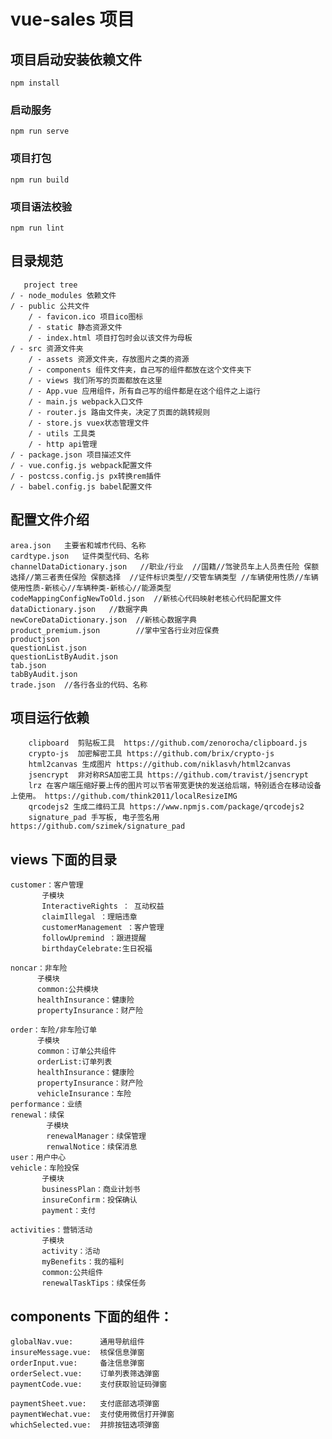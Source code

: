 # vue-sales 项目

## 项目启动安装依赖文件

```
npm install
```

### 启动服务

```
npm run serve
```

### 项目打包

```
npm run build
```

### 项目语法校验

```
npm run lint
```

## 目录规范

```
   project tree
/ - node_modules 依赖文件
/ - public 公共文件
    / - favicon.ico 项目ico图标
    / - static 静态资源文件
    / - index.html 项目打包时会以该文件为母板
/ - src 资源文件夹
    / - assets 资源文件夹，存放图片之类的资源
    / - components 组件文件夹，自己写的组件都放在这个文件夹下
    / - views 我们所写的页面都放在这里
    / - App.vue 应用组件，所有自己写的组件都是在这个组件之上运行
    / - main.js webpack入口文件
    / - router.js 路由文件夹，决定了页面的跳转规则
    / - store.js vuex状态管理文件
    / - utils 工具类
    / - http api管理
/ - package.json 项目描述文件
/ - vue.config.js webpack配置文件
/ - postcss.config.js px转换rem插件
/ - babel.config.js babel配置文件
```

## 配置文件介绍

    area.json   主要省和城市代码、名称
    cardtype.json   证件类型代码、名称
    channelDataDictionary.json   //职业/行业  //国籍//驾驶员车上人员责任险 保额选择//第三者责任保险 保额选择  //证件标识类型//交管车辆类型 //车辆使用性质//车辆使用性质-新核心//车辆种类-新核心//能源类型
    codeMappingConfigNewToOld.json  //新核心代码映射老核心代码配置文件
    dataDictionary.json   //数据字典
    newCoreDataDictionary.json  //新核心数据字典
    product_premium.json        //掌中宝各行业对应保费
    productjson
    questionList.json
    questionListByAudit.json
    tab.json
    tabByAudit.json
    trade.json  //各行各业的代码、名称

## 项目运行依赖

```
    clipboard  剪贴板工具  https://github.com/zenorocha/clipboard.js
    crypto-js  加密解密工具 https://github.com/brix/crypto-js
    html2canvas 生成图片 https://github.com/niklasvh/html2canvas
    jsencrypt  非对称RSA加密工具 https://github.com/travist/jsencrypt
    lrz 在客户端压缩好要上传的图片可以节省带宽更快的发送给后端，特别适合在移动设备上使用。 https://github.com/think2011/localResizeIMG
    qrcodejs2 生成二维码工具 https://www.npmjs.com/package/qrcodejs2
    signature_pad 手写板, 电子签名用 https://github.com/szimek/signature_pad
```

## views 下面的目录

    customer：客户管理
           子模块
           InteractiveRights ： 互动权益
           claimIllegal ：理赔违章
           customerManagement ：客户管理
           followUpremind ：跟进提醒
           birthdayCelebrate:生日祝福

    noncar：非车险
          子模块
          common:公共模块
          healthInsurance：健康险
          propertyInsurance：财产险

    order：车险/非车险订单
          子模块
          common：订单公共组件
          orderList:订单列表
          healthInsurance：健康险
          propertyInsurance：财产险
          vehicleInsurance：车险
    performance：业绩
    renewal：续保
            子模块
            renewalManager：续保管理
            renwalNotice：续保消息
    user：用户中心
    vehicle：车险投保
           子模块
           businessPlan：商业计划书
           insureConfirm：投保确认
           payment：支付

    activities：营销活动
           子模块
           activity：活动
           myBenefits：我的福利
           common:公共组件
           renewalTaskTips：续保任务


## components 下面的组件：

    globalNav.vue:      通用导航组件
    insureMessage.vue:  核保信息弹窗
    orderInput.vue:     备注信息弹窗
    orderSelect.vue:    订单列表筛选弹窗
    paymentCode.vue:    支付获取验证码弹窗 

    paymentSheet.vue:   支付底部选项弹窗
    paymentWechat.vue:  支付使用微信打开弹窗
    whichSelected.vue:  并排按钮选项弹窗